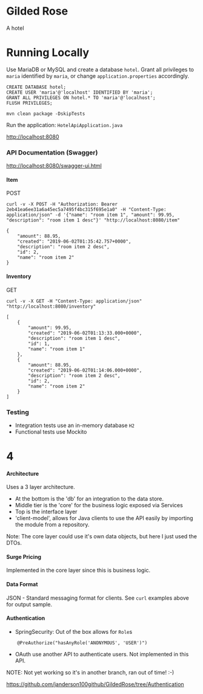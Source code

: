 # Gilded Rose 

A hotel

# Running Locally

Use MariaDB or MySQL and create a database `hotel`. Grant all privileges to `maria` identified by `maria`, or change `application.properties` accordingly.

```
CREATE DATABASE hotel;
CREATE USER 'maria'@'localhost' IDENTIFIED BY 'maria';
GRANT ALL PRIVILEGES ON hotel.* TO 'maria'@'localhost';
FLUSH PRIVILEGES;

```


`mvn clean package -DskipTests`

Run the application: `HotelApiApplication.java`

[http://localhost:8080]()

### API Documentation (Swagger)

[http://localhost:8080/swagger-ui.html]()


#### Item


POST

```
curl -v -X POST -H "Authorization: Bearer 2eb41ea6ee31a6a45ec5a7495f4bc315f695e1a0" -H "Content-Type: application/json" -d '{"name": "room item 1", "amount": 99.95, "description": "room item 1 desc"}' "http://localhost:8080/item"
```

```
{
    "amount": 88.95,
    "created": "2019-06-02T01:35:42.757+0000",
    "description": "room item 2 desc",
    "id": 2,
    "name": "room item 2"
}

```

#### Inventory
GET

```
curl -v -X GET -H "Content-Type: application/json" "http://localhost:8080/inventory"

```


```
[
    {
        "amount": 99.95,
        "created": "2019-06-02T01:13:33.000+0000",
        "description": "room item 1 desc",
        "id": 1,
        "name": "room item 1"
    },
    {
        "amount": 88.95,
        "created": "2019-06-02T01:14:06.000+0000",
        "description": "room item 2 desc",
        "id": 2,
        "name": "room item 2"
    }
]

```

### Testing
- Integration tests use an in-memory database `H2`
- Functional tests use Mockito

# 4

#### Architecture
Uses a 3 layer architecture. 
- At the bottom is the 'db' for an integration to the data store.
- Middle tier is the 'core' for the business logic exposed via Services
- Top is the interface layer
- 'client-model', allows for Java clients to use the API easily by importing the module from a repository.

Note: The core layer could use it's own data objects, but here I just used
the DTOs.

#### Surge Pricing
Implemented in the core layer since this is business logic. 

#### Data Format
JSON - Standard messaging format for clients. See `curl` examples above for output sample.

#### Authentication
- SpringSecurity: Out of the box allows for `Role`s 
```
    @PreAuthorize("hasAnyRole('ANONYMOUS', 'USER')")

```

- OAuth use another API to authenticate users. Not implemented in this API.

NOTE: Not yet working so it's in another branch, ran out of time! :-)

https://github.com/janderson100github/GildedRose/tree/Authentication

